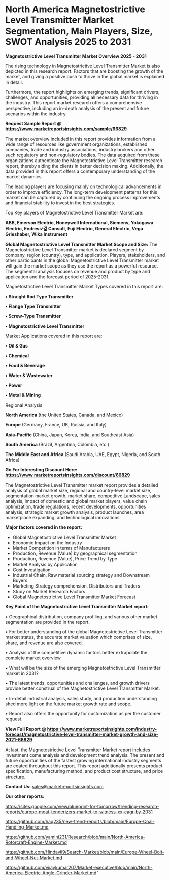 # North America Magnetostrictive Level Transmitter Market Segmentation, Main Players, Size, SWOT Analysis 2025 to 2031

<Strong> Magnetostrictive Level Transmitter Market Overview 2025 - 2031</strong>

The rising technology in Magnetostrictive Level Transmitter Market is also depicted in this research report. Factors that are boosting the growth of the market, and giving a positive push to thrive in the global market is explained in detail.

Furthermore, the report highlights on emerging trends, significant drivers, challenges, and opportunities, providing all necessary data for thriving in the industry. This report market research offers a comprehensive perspective, including an in-depth analysis of the present and future scenarios within the industry.

<strong>Request Sample Report @ <a href=https://www.marketreportsinsights.com/sample/66829>https://www.marketreportsinsights.com/sample/66829</a></strong>

The market overview included in this report provides information from a wide range of resources like government organizations, established companies, trade and industry associations, industry brokers and other such regulatory and non-regulatory bodies. The data acquired from these organizations authenticate the Magnetostrictive Level Transmitter research report, thereby aiding the clients in better decision making. Additionally, the data provided in this report offers a contemporary understanding of the market dynamics.

The leading players are focusing mainly on technological advancements in order to improve efficiency. The long-term development patterns for this market can be captured by continuing the ongoing process improvements and financial stability to invest in the best strategies.

Top Key players of Magnetostrictive Level Transmitter Market are:

<strong>ABB, Emerson Electric, Honeywell International, Siemens, Yokogawa Electric, Endressᶫ걺 Consult, Fuji Electric, General Electric, Vega Grieshaber, Wika Instrument</strong>

<strong><b>Global Magnetostrictive Level Transmitter Market Scope and Size:</b></strong>
The Magnetostrictive Level Transmitter market is declared segment by company, region (country), type, and application. Players, stakeholders, and other participants in the global Magnetostrictive Level Transmitter market will gain the market scope as they use the report as a powerful resource. The segmental analysis focuses on revenue and product by type and application and the forecast period of 2025-2031.

Magnetostrictive Level Transmitter Market Types covered in this report are:

<strong>• Straight Rod Type Transmitter

• Flange Type Transmitter

• Screw-Type Transmitter

• Magnetostrictive Level Transmitter</strong>

Market Applications covered in this report are:

<strong>• Oil & Gas

• Chemical

• Food & Beverage

• Water & Wastewater

• Power

• Metal & Mining</strong> 

Regional Analysis

<strong>North America</strong> (the United States, Canada, and Mexico)

<strong>Europe</strong> (Germany, France, UK, Russia, and Italy)

<strong>Asia-Pacific</strong> (China, Japan, Korea, India, and Southeast Asia)

<strong>South America</strong> (Brazil, Argentina, Colombia, etc.)

<strong>The Middle East and Africa</strong> (Saudi Arabia, UAE, Egypt, Nigeria, and South Africa)

<strong>Go For Interesting Discount Here: <a href=https://www.marketreportsinsights.com/discount/66829>https://www.marketreportsinsights.com/discount/66829</a></strong>

The Magnetostrictive Level Transmitter market report provides a detailed analysis of global market size, regional and country-level market size, segmentation market growth, market share, competitive Landscape, sales analysis, impact of domestic and global market players, value chain optimization, trade regulations, recent developments, opportunities analysis, strategic market growth analysis, product launches, area marketplace expanding, and technological innovations.

<strong><b>Major factors covered in the report:</b></strong>
<ul>
  <li>Global Magnetostrictive Level Transmitter Market </li>
  <li>Economic Impact on the Industry</li>
  <li>Market Competition in terms of Manufacturers</li>
  <li>Production, Revenue (Value) by geographical segmentation</li>
  <li>Production, Revenue (Value), Price Trend by Type</li>
  <li>Market Analysis by Application</li>
  <li>Cost Investigation</li>
  <li>Industrial Chain, Raw material sourcing strategy and Downstream Buyers</li>
  <li>Marketing Strategy comprehension, Distributors and Traders</li>
  <li>Study on Market Research Factors</li>
  <li>Global Magnetostrictive Level Transmitter Market Forecast</li>
</ul>

<strong><b>Key Point of the Magnetostrictive Level Transmitter Market report:</b></strong>

• Geographical distribution, company profiling, and various other market segmentation are provided in the report.

• For better understanding of the global Magnetostrictive Level Transmitter market status, the accurate market valuation which comprises of size, share, and revenue are also covered.

• Analysis of the competitive dynamic factors better extrapolate the complete market overview

• What will be the size of the emerging Magnetostrictive Level Transmitter market in 2031?

• The latest trends, opportunities and challenges, and growth drivers provide better construal of the Magnetostrictive Level Transmitter Market.

• In-detail industrial analysis, sales study, and production understanding shed more light on the future market growth rate and scope.

• Report also offers the opportunity for customization as per the customer request.

<strong><b>View Full Report @ <a href=https://www.marketreportsinsights.com/industry-forecast/magnetostrictive-level-transmitter-market-growth-and-size-2021-66829>https://www.marketreportsinsights.com/industry-forecast/magnetostrictive-level-transmitter-market-growth-and-size-2021-66829</a></b></strong>


At last, the Magnetostrictive Level Transmitter Market report includes investment come analysis and development trend analysis. The present and future opportunities of the fastest growing international industry segments are coated throughout this report. This report additionally presents product specification, manufacturing method, and product cost structure, and price structure.

<strong>Contact Us:</strong>
sales@marketreportsinsights.com

<strong>Our other reports:</strong>

<a href=https://sites.google.com/view/blueprint-for-tomorrow/trending-research-reports/europe-meat-tenderizers-market-to-witness-xx-cagr-by-2031>https://sites.google.com/view/blueprint-for-tomorrow/trending-research-reports/europe-meat-tenderizers-market-to-witness-xx-cagr-by-2031</a>

<a href=https://github.com/haq235/new-trend-reports/blob/main/Europe-Coal-Handling-Market.md>https://github.com/haq235/new-trend-reports/blob/main/Europe-Coal-Handling-Market.md</a>

<a href=https://github.com/yamini231/Research/blob/main/North-America-Rotorcraft-Engine-Market.md>https://github.com/yamini231/Research/blob/main/North-America-Rotorcraft-Engine-Market.md</a>

<a href=https://github.com/Hindavii9/Search-Market/blob/main/Europe-Wheel-Bolt-and-Wheel-Nut-Market.md>https://github.com/Hindavii9/Search-Market/blob/main/Europe-Wheel-Bolt-and-Wheel-Nut-Market.md</a>

<a href=https://github.com/vijaykumar207/Market-executive/blob/main/North-America-Electric-Angle-Grinder-Market.md>https://github.com/vijaykumar207/Market-executive/blob/main/North-America-Electric-Angle-Grinder-Market.md</a>"
